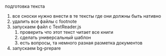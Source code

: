 подготовка текста

1. все сноски нужно внести в те тексты где они должны быть нативно
2. удалить все файлы с footnote
3. запускаем файл с TextReader.js
   1. проверить что этот текст читает все книги
   2. сделать универсальный шаблон
   3. есть вопросы, та немного разная разметка документов
4. запускаем bg-prepare